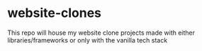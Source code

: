 # website-clones
This repo will house my website clone projects made with either libraries/frameworks or only with the vanilla tech stack
